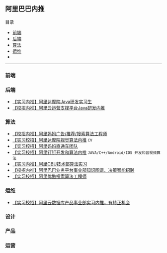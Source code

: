 ## 阿里巴巴内推

目录

- [前端](#前端)
- [后端](#后端)
- [算法](#算法)
- [运维](#运维)
- 

---

### 前端



### 后端

- [【实习内推】阿里达摩院Java研发实习生](../jobs/3.md)
- [【校招内推】阿里云运营支撑平台Java研发内推](../jobs/8.md)


### 算法

- [【校招内推】阿里妈妈广告/推荐/搜索算法工程师](../jobs/7.md)
- [【实习校招】阿里达摩院视觉算法内推](https://mp.weixin.qq.com/s/tFLRSN_cPPQgQHadiQdTvw) `CV`
- [【实习校招】阿里妈妈直通车团队](https://mp.weixin.qq.com/s/e9nzIJC3566uiCSLMx75fg) 
- [【实习校招】阿里钉钉开发和算法内推](https://mp.weixin.qq.com/s/gNrLZcdKejbkV6HOH4eYJw) `JAVA/C++/Android/IOS 开发和音视频算法`
- [【实习内推】阿里CBU技术部算法实习](https://mp.weixin.qq.com/s/b3uXWTAVej8KiQfXM8HxXg)
- [【校招内推】阿里巴巴业务平台事业部知识图谱、决策智能招聘](https://mp.weixin.qq.com/s/yJQZI-LyGLNJSfRCl_vvRg)
- [【实习校招】阿里优酷搜索算法工程师](../jobs/12.md)

### 运维

- [【实习校招】阿里云数据库产品事业部实习内推，有转正机会](../jobs/1.md)

### 设计



### 产品



### 运营